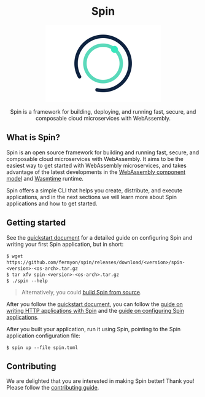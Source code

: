 <div align="center">
  <h1>Spin</h1>
  <img src="./docs/static/image/spin.png" width="300"/>
  <p>Spin is a framework for building, deploying, and running fast, secure, and composable cloud microservices with WebAssembly.</p>
</div>

## What is Spin?

Spin is an open source framework for building and running fast, secure, and
composable cloud microservices with WebAssembly. It aims to be the easiest way
to get started with WebAssembly microservices, and takes advantage of the latest
developments in the
[WebAssembly component model](https://github.com/WebAssembly/component-model)
and [Wasmtime](https://wasmtime.dev/) runtime.

Spin offers a simple CLI that helps you create, distribute, and execute
applications, and in the next sections we will learn more about Spin
applications and how to get started.

## Getting started

See the [quickstart document](./docs/content/quickstart.md) for a detailed
guide on configuring Spin and writing your first Spin application, but in short:

```
$ wget https://github.com/fermyon/spin/releases/download/<version>/spin-<version>-<os-arch>.tar.gz
$ tar xfv spin-<version>-<os-arch>.tar.gz
$ ./spin --help
```

> Alternatively, you could [build Spin from source](./docs/content/contributing.md).

After you follow the [quickstart document](./docs/content/quickstart.md),
you can follow the
[guide on writing HTTP applications with Spin](./docs/content/writing-http-apps.md)
and the
[guide on configuring Spin applications](./docs/content/configuration.md).

After you built your application, run it using Spin, pointing to the Spin
application configuration file:

```
$ spin up --file spin.toml
```

## Contributing

We are delighted that you are interested in making Spin better! Thank you!
Please follow the [contributing guide](./docs/content/contributing.md).
